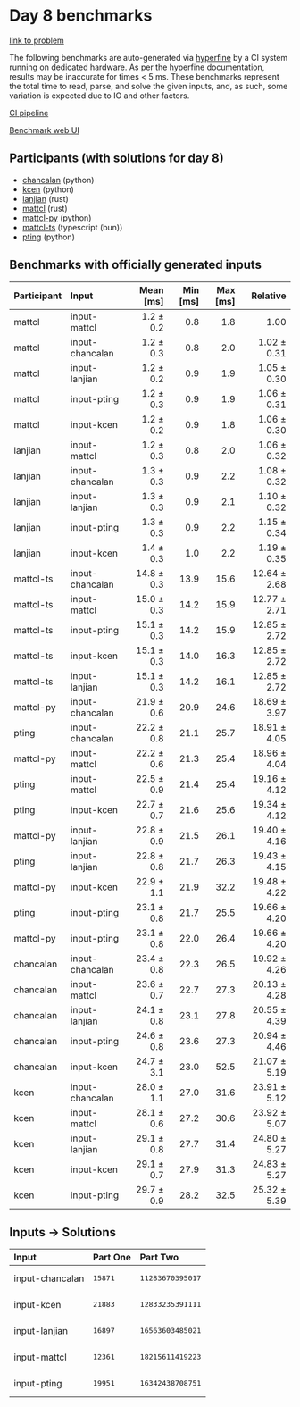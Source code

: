 # Day 8 benchmarks

[link to problem](https://adventofcode.com/2023/day/8)

The following benchmarks are auto-generated via
[hyperfine](https://github.com/sharkdp/hyperfine) by a CI system running on
dedicated hardware. As per the hyperfine documentation, results may be
inaccurate for times < 5 ms. These benchmarks represent the total time to read,
parse, and solve the given inputs, and, as such, some variation is expected due
to IO and other factors.

[CI pipeline](http://ci.papercode.net:8080/teams/main/pipelines/aoc2023)

[Benchmark web UI](https://aoc.ancalagon.black)


## Participants (with solutions for day 8)

- [chancalan](https://github.com/chancalan/aoc2023) (python)
- [kcen](https://github.com/kcen/aoc2023) (python)
- [lanjian](https://github.com/lanjian/aoc-2023) (rust)
- [mattcl](https://github.com/mattcl/aoc2023) (rust)
- [mattcl-py](https://github.com/mattcl/aoc2023-py) (python)
- [mattcl-ts](https://github.com/mattcl/aoc2023-js) (typescript (bun))
- [pting](https://github.com/pting/aoc2023) (python)


## Benchmarks with officially generated inputs

| Participant | Input | Mean [ms] | Min [ms] | Max [ms] | Relative |
|:---|:---|---:|---:|---:|---:|
| mattcl | input-mattcl | 1.2 ± 0.2 | 0.8 | 1.8 | 1.00 |
| mattcl | input-chancalan | 1.2 ± 0.3 | 0.8 | 2.0 | 1.02 ± 0.31 |
| mattcl | input-lanjian | 1.2 ± 0.2 | 0.9 | 1.9 | 1.05 ± 0.30 |
| mattcl | input-pting | 1.2 ± 0.3 | 0.9 | 1.9 | 1.06 ± 0.31 |
| mattcl | input-kcen | 1.2 ± 0.2 | 0.9 | 1.8 | 1.06 ± 0.30 |
| lanjian | input-mattcl | 1.2 ± 0.3 | 0.8 | 2.0 | 1.06 ± 0.32 |
| lanjian | input-chancalan | 1.3 ± 0.3 | 0.9 | 2.2 | 1.08 ± 0.32 |
| lanjian | input-lanjian | 1.3 ± 0.3 | 0.9 | 2.1 | 1.10 ± 0.32 |
| lanjian | input-pting | 1.3 ± 0.3 | 0.9 | 2.2 | 1.15 ± 0.34 |
| lanjian | input-kcen | 1.4 ± 0.3 | 1.0 | 2.2 | 1.19 ± 0.35 |
| mattcl-ts | input-chancalan | 14.8 ± 0.3 | 13.9 | 15.6 | 12.64 ± 2.68 |
| mattcl-ts | input-mattcl | 15.0 ± 0.3 | 14.2 | 15.9 | 12.77 ± 2.71 |
| mattcl-ts | input-pting | 15.1 ± 0.3 | 14.2 | 15.9 | 12.85 ± 2.72 |
| mattcl-ts | input-kcen | 15.1 ± 0.3 | 14.0 | 16.3 | 12.85 ± 2.72 |
| mattcl-ts | input-lanjian | 15.1 ± 0.3 | 14.2 | 16.1 | 12.85 ± 2.72 |
| mattcl-py | input-chancalan | 21.9 ± 0.6 | 20.9 | 24.6 | 18.69 ± 3.97 |
| pting | input-chancalan | 22.2 ± 0.8 | 21.1 | 25.7 | 18.91 ± 4.05 |
| mattcl-py | input-mattcl | 22.2 ± 0.6 | 21.3 | 25.4 | 18.96 ± 4.04 |
| pting | input-mattcl | 22.5 ± 0.9 | 21.4 | 25.4 | 19.16 ± 4.12 |
| pting | input-kcen | 22.7 ± 0.7 | 21.6 | 25.6 | 19.34 ± 4.12 |
| mattcl-py | input-lanjian | 22.8 ± 0.9 | 21.5 | 26.1 | 19.40 ± 4.16 |
| pting | input-lanjian | 22.8 ± 0.8 | 21.7 | 26.3 | 19.43 ± 4.15 |
| mattcl-py | input-kcen | 22.9 ± 1.1 | 21.9 | 32.2 | 19.48 ± 4.22 |
| pting | input-pting | 23.1 ± 0.8 | 21.7 | 25.5 | 19.66 ± 4.20 |
| mattcl-py | input-pting | 23.1 ± 0.8 | 22.0 | 26.4 | 19.66 ± 4.20 |
| chancalan | input-chancalan | 23.4 ± 0.8 | 22.3 | 26.5 | 19.92 ± 4.26 |
| chancalan | input-mattcl | 23.6 ± 0.7 | 22.7 | 27.3 | 20.13 ± 4.28 |
| chancalan | input-lanjian | 24.1 ± 0.8 | 23.1 | 27.8 | 20.55 ± 4.39 |
| chancalan | input-pting | 24.6 ± 0.8 | 23.6 | 27.3 | 20.94 ± 4.46 |
| chancalan | input-kcen | 24.7 ± 3.1 | 23.0 | 52.5 | 21.07 ± 5.19 |
| kcen | input-chancalan | 28.0 ± 1.1 | 27.0 | 31.6 | 23.91 ± 5.12 |
| kcen | input-mattcl | 28.1 ± 0.6 | 27.2 | 30.6 | 23.92 ± 5.07 |
| kcen | input-lanjian | 29.1 ± 0.8 | 27.7 | 31.4 | 24.80 ± 5.27 |
| kcen | input-kcen | 29.1 ± 0.7 | 27.9 | 31.3 | 24.83 ± 5.27 |
| kcen | input-pting | 29.7 ± 0.9 | 28.2 | 32.5 | 25.32 ± 5.39 |


## Inputs -> Solutions

| Input | Part One | Part Two |
|:---|:---|:---|
|input-chancalan|<pre>15871</pre>|<pre>11283670395017</pre>|
|input-kcen|<pre>21883</pre>|<pre>12833235391111</pre>|
|input-lanjian|<pre>16897</pre>|<pre>16563603485021</pre>|
|input-mattcl|<pre>12361</pre>|<pre>18215611419223</pre>|
|input-pting|<pre>19951</pre>|<pre>16342438708751</pre>|